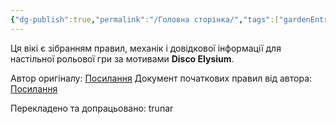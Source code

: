 ```yaml
---
{"dg-publish":true,"permalink":"/Головна сторінка/","tags":["gardenEntry"]}
---
```


Ця вікі є зібранням правил, механік і довідкової інформації для настільної рольової гри за мотивами **Disco Elysium**.

Автор оригіналу: [Посилання](https://www.reddit.com/user/Vega_Fontana/)
Документ початкових правил від автора: [Посилання](https://docs.google.com/document/d/18-Q_i4mUfZyTYD60DBD8TClUjdgWEKeRIdFiNhzCV2g/edit?tab=t.0)

Перекладено та допрацьовано: trunar